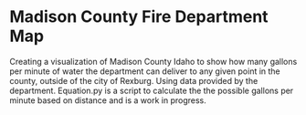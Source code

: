 # Madison County Fire Department Map
Creating a visualization of Madison County Idaho to show how many gallons per minute of water the department can deliver to any 
given point in the county, outside of the city of Rexburg. Using data provided by the department. Equation.py is a script to calculate 
the the possible gallons per minute based on distance and is a work in progress.
